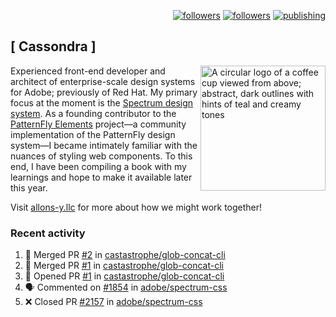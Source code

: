<p align="right"><a rel="me" href="https://front-end.social/@castastrophe">
    <img alt="followers" title="Follow me on Mastodon" src="https://img.shields.io/mastodon/follow/109297102751309835?domain=https%3A%2F%2Ffront-end.social&label=Follow&logo=mastodon&logoColor=white&style=for-the-badge&labelColor=008080&color=006969"/></a>
  <a href="https://codepen.io/castastrophe/">
    <img alt="followers" title="Follow me on CodePen" src="https://img.shields.io/badge/16-1?color=640464&labelColor=7c007c&style=for-the-badge&logo=codepen&label=Follow"/></a>
<a href="https://castastrophe.medium.com/">
    <img alt="publishing" title="View articles on Medium" src="https://img.shields.io/badge/107-1?color=666&labelColor=444&label=subscribe&logo=medium&logoColor=white&style=for-the-badge"/></a>
</p>

## [&nbsp;Cassondra&nbsp;]

<img align="right" src="https://github-production-user-asset-6210df.s3.amazonaws.com/1840295/253016758-ba468774-1cd3-42c2-8f43-947b5eeb5edf.png" height="200" alt="A circular logo of a coffee cup viewed from above; abstract, dark outlines with hints of teal and creamy tones">

Experienced front-end developer and architect of enterprise-scale design systems for Adobe; previously of Red Hat. My primary focus at the moment is the [Spectrum design system](https://github.com/adobe/spectrum-css). As a founding contributor to the [PatternFly&nbsp;Elements](https://github.com/patternfly/patternfly-elements) project&mdash;a community implementation of the PatternFly design system&mdash;I became intimately familiar with the nuances of styling web components. To this end, I have been compiling a book with my learnings and hope to make it available later this year.

Visit [allons-y.llc](http://allons-y.llc/) for more about how we might work together!

### Recent activity

<!--START_SECTION:activity-->
1. 🎉 Merged PR [#2](https://github.com/castastrophe/glob-concat-cli/pull/2) in [castastrophe/glob-concat-cli](https://github.com/castastrophe/glob-concat-cli)
2. 🎉 Merged PR [#1](https://github.com/castastrophe/glob-concat-cli/pull/1) in [castastrophe/glob-concat-cli](https://github.com/castastrophe/glob-concat-cli)
3. 💪 Opened PR [#1](https://github.com/castastrophe/glob-concat-cli/pull/1) in [castastrophe/glob-concat-cli](https://github.com/castastrophe/glob-concat-cli)
4. 🗣 Commented on [#1854](https://github.com/adobe/spectrum-css/pull/1854#issuecomment-1723421462) in [adobe/spectrum-css](https://github.com/adobe/spectrum-css)
5. ❌ Closed PR [#2157](https://github.com/adobe/spectrum-css/pull/2157) in [adobe/spectrum-css](https://github.com/adobe/spectrum-css)
<!--END_SECTION:activity-->
